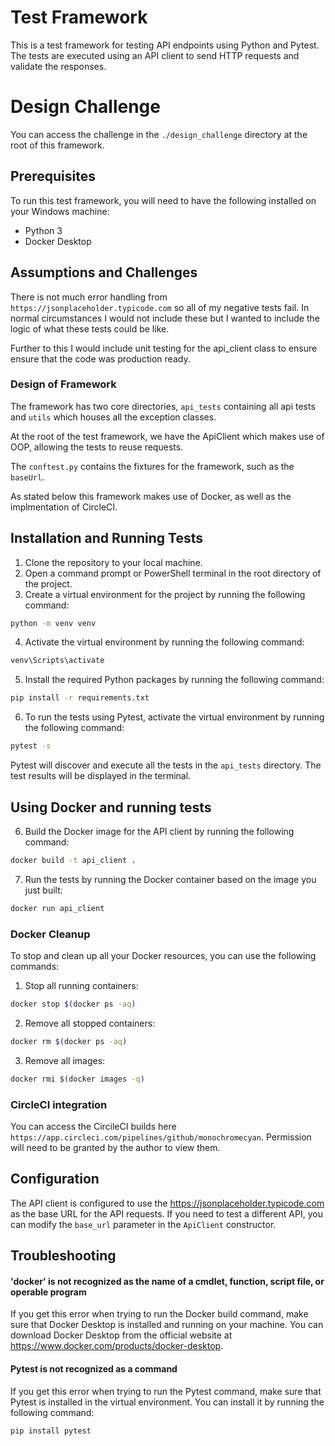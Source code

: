 # Test Framework

This is a test framework for testing API endpoints using Python and Pytest. The tests are executed using an API client to send HTTP requests and validate the responses.

# Design Challenge

You can access the challenge in the `./design_challenge` directory at the root of this framework.

## Prerequisites

To run this test framework, you will need to have the following installed on your Windows machine:

- Python 3
- Docker Desktop

## Assumptions and Challenges

There is not much error handling from `https://jsonplaceholder.typicode.com` so all of my negative tests fail. In normal circumstances I would not include these but I wanted to include the logic of what these tests could be like.

Further to this I would include unit testing for the api_client class to ensure ensure that the code was production ready.

### Design of Framework

The framework has two core directories, `api_tests` containing all api tests and `utils` which houses all the exception classes.

At the root of the test framework, we have the ApiClient which makes use of OOP, allowing the tests to reuse requests.

The `conftest.py` contains the fixtures for the framework, such as the `baseUrl`.

As stated below this framework makes use of Docker, as well as the implmentation of CircleCI.

## Installation and Running Tests

1. Clone the repository to your local machine.
2. Open a command prompt or PowerShell terminal in the root directory of the project.
3. Create a virtual environment for the project by running the following command:

```bash
python -m venv venv
```

4. Activate the virtual environment by running the following command:

```bash
venv\Scripts\activate
```

5. Install the required Python packages by running the following command:

```bash
pip install -r requirements.txt
```

6. To run the tests using Pytest, activate the virtual environment by running the following command:

```bash
pytest -s
```

Pytest will discover and execute all the tests in the `api_tests` directory. The test results will be displayed in the terminal.

## Using Docker and running tests

6. Build the Docker image for the API client by running the following command:

```bash
docker build -t api_client .
```

7. Run the tests by running the Docker container based on the image you just built:

```bash
docker run api_client
```

### Docker Cleanup

To stop and clean up all your Docker resources, you can use the following commands:

1. Stop all running containers:

```bash
docker stop $(docker ps -aq)
```

2. Remove all stopped containers:

```bash
docker rm $(docker ps -aq)
```

3. Remove all images:

```bash
docker rmi $(docker images -q)
```

### CircleCI integration

You can access the CircileCI builds here `https://app.circleci.com/pipelines/github/monochromecyan`. Permission will need to be granted by the author to view them.

## Configuration

The API client is configured to use the https://jsonplaceholder.typicode.com as the base URL for the API requests. If you need to test a different API, you can modify the `base_url` parameter in the `ApiClient` constructor.

## Troubleshooting

#### 'docker' is not recognized as the name of a cmdlet, function, script file, or operable program

If you get this error when trying to run the Docker build command, make sure that Docker Desktop is installed and running on your machine. You can download Docker Desktop from the official website at https://www.docker.com/products/docker-desktop.

#### Pytest is not recognized as a command

If you get this error when trying to run the Pytest command, make sure that Pytest is installed in the virtual environment. You can install it by running the following command:

```bash
pip install pytest
```
